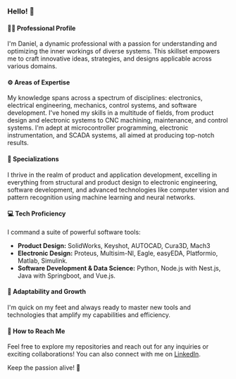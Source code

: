 ### Hello! 👋

#### :man_technologist: Professional Profile

I'm Daniel, a dynamic professional with a passion for understanding and optimizing the inner workings of diverse systems. This skillset empowers me to craft innovative ideas, strategies, and designs applicable across various domains.

#### :gear: Areas of Expertise

My knowledge spans across a spectrum of disciplines: electronics, electrical engineering, mechanics, control systems, and software development. I've honed my skills in a multitude of fields, from product design and electronic systems to CNC machining, maintenance, and control systems. I'm adept at microcontroller programming, electronic instrumentation, and SCADA systems, all aimed at producing top-notch results.

#### :rocket: Specializations

I thrive in the realm of product and application development, excelling in everything from structural and product design to electronic engineering, software development, and advanced technologies like computer vision and pattern recognition using machine learning and neural networks.

#### :computer: Tech Proficiency

I command a suite of powerful software tools:

- **Product Design:** SolidWorks, Keyshot, AUTOCAD, Cura3D, Mach3
- **Electronic Design:** Proteus, Multisim-NI, Eagle, easyEDA, Platformio, Matlab, Simulink.
- **Software Development & Data Science:** Python, Node.js with Nest.js, Java with Springboot, and Vue.js.

#### :dart: Adaptability and Growth

I'm quick on my feet and always ready to master new tools and technologies that amplify my capabilities and efficiency.

#### :iphone: How to Reach Me

Feel free to explore my repositories and reach out for any inquiries or exciting collaborations! You can also connect with me on [LinkedIn](https://www.linkedin.com/in/daniel-alejandro-caicedo-benavides-7a4b1121b).

Keep the passion alive! 🚀


